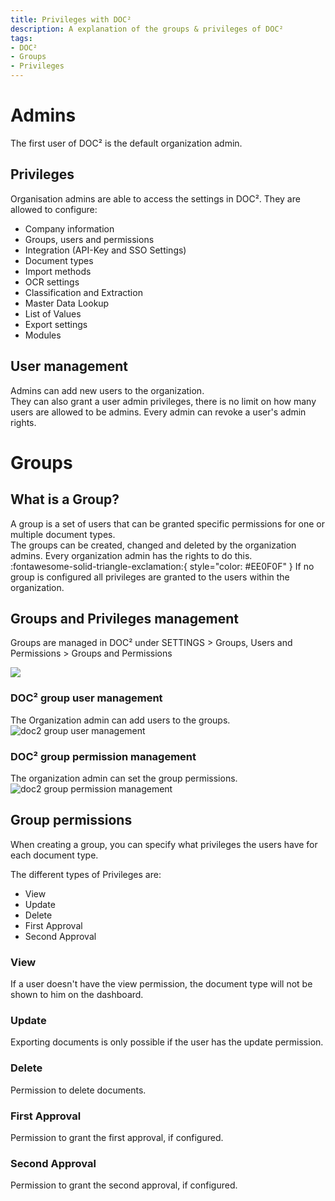 ```yaml
---
title: Privileges with DOC²
description: A explanation of the groups & privileges of DOC²
tags:
- DOC²
- Groups
- Privileges
---
```

# Admins
The first user of DOC² is the default organization admin.

## Privileges
Organisation admins are able to access the settings in DOC².
They are allowed to configure:

- Company information
- Groups, users and permissions
- Integration (API-Key and SSO Settings)
- Document types
- Import methods
- OCR settings
- Classification and Extraction
- Master Data Lookup
- List of Values
- Export settings
- Modules


## User management

Admins can add new users to the organization.  
They can also grant a user admin privileges, there is no limit on how many users are allowed to be admins.
Every admin can revoke a user's admin rights.

# Groups

## What is a Group?

A group is a set of users that can be granted specific permissions for one or multiple document types.  
The groups can be created, changed and deleted by the organization admins. Every organization admin has the rights to do this.  
:fontawesome-solid-triangle-exclamation:{ style="color: #EE0F0F" } If no group is configured all privileges are granted to the users within the organization.


## Groups and Privileges management

Groups are managed in DOC² under SETTINGS > Groups, Users and Permissions > Groups and Permissions

![](/_images/security/groups-and-permissions.png)


### DOC² group user management

The Organization admin can add users to the groups.
![doc2 group user management](/_images/security/group-user.png)


### DOC² group permission management
The organization admin can set the group permissions.
![doc2 group permission management](/_images/security/group-permissions.png)


## Group permissions

When creating a group, you can specify what privileges the users have for each document type.  

The different types of Privileges are:

- View
- Update
- Delete
- First Approval
- Second Approval 

### View 

If a user doesn't have the view permission, the document type will not be shown to him on the dashboard.  


### Update

Exporting documents is only possible if the user has the update permission.


### Delete

Permission to delete documents.

### First Approval

Permission to grant the first approval, if configured.

### Second Approval

Permission to grant the second approval, if configured.



